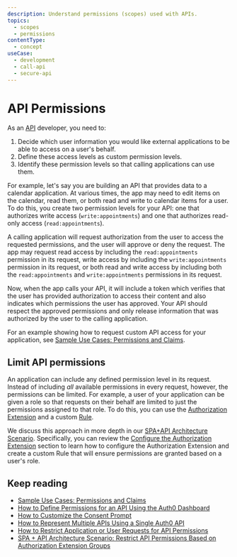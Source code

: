 ```yaml
---
description: Understand permissions (scopes) used with APIs.
topics:
  - scopes
  - permissions
contentType:
  - concept
useCase:
  - development
  - call-api
  - secure-api
---
```

# API Permissions

As an [API](/apis) developer, you need to:

1. Decide which user information you would like external applications to be able to access on a user's behalf.
2. Define these access levels as custom permission levels.
3. Identify these permission levels so that calling applications can use them. 

For example, let's say you are building an API that provides data to a calendar application. At various times, the app may need to edit items on the calendar, read them, or both read and write to calendar items for a user. To do this, you create two permission levels for your API: one that authorizes write access (`write:appointments`) and one that authorizes read-only access (`read:appointments`). 

A calling application will request authorization from the user to access the requested permissions, and the user will approve or deny the request. The app may request read access by including the `read:appointments` permission in its request, write access by including the `write:appointments` permission in its request, or both read and write access by including both the `read:appointments` and `write:appointments` permissions in its request. 

Now, when the app calls your API, it will include a token which verifies that the user has provided authorization to access their content and also indicates which permissions the user has approved. Your API should respect the approved permissions and only release information that was authorized by the user to the calling application.

For an example showing how to request custom API access for your application, see [Sample Use Cases: Permissions and Claims](/scopes/current/sample-use-cases#request-custom-API-access).

## Limit API permissions

An application can include any defined permission level in its request. Instead of including _all_ available permissions in every request, however, the permissions can be limited. For example, a user of your application can be given a role so that requests on their behalf are limited to just the permissions assigned to that role. To do this, you can use the [Authorization Extension](/extensions/authorization-extension) and a custom [Rule](/rules).

We discuss this approach in more depth in our [SPA+API Architecture Scenario](/architecture-scenarios/spa-api). Specifically, you can review the [Configure the Authorization Extension](/architecture-scenarios/spa-api/part-2#configure-the-authorization-extension) section to learn how to configure the Authorization Extension and create a custom Rule that will ensure permissions are granted based on a user's role.


## Keep reading

- [Sample Use Cases: Permissions and Claims](/scopes/current/sample-use-cases)
- [How to Define Permissions for an API Using the Auth0 Dashboard](/scopes/current/guides/define-api-scopes-dashboard)
- [How to Customize the Consent Prompt](/scopes/current/guides/customize-consent-prompt)
- [How to Represent Multiple APIs Using a Single Auth0 API](/api-auth/tutorials/represent-multiple-apis)
- [How to Restrict Application or User Requests for API Permissions](/api-auth/restrict-requests-for-scopes)
- [SPA + API Architecture Scenario: Restrict API Permissions Based on Authorization Extension Groups](/architecture-scenarios/spa-api/part-2#configure-the-authorization-extension)
